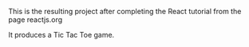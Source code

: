 This is the resulting project after completing the React tutorial from the page reactjs.org

It produces a Tic Tac Toe game.
